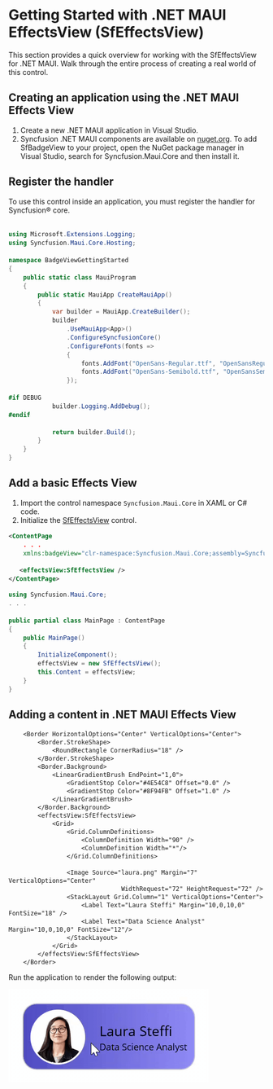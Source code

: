 # Getting Started with .NET MAUI EffectsView (SfEffectsView)

This section provides a quick overview for working with the SfEffectsView for .NET MAUI. Walk through the entire process of creating a real world of this control.

## Creating an application using the .NET MAUI Effects View
 1. Create a new .NET MAUI application in Visual Studio.
 2. Syncfusion .NET MAUI components are available on [nuget.org](https://www.nuget.org/). To add SfBadgeView to your project, open the NuGet package manager in Visual Studio, search for Syncfusion.Maui.Core and then install it.

## Register the handler

To use this control inside an application, you must register the handler for Syncfusion® core.

```C#

using Microsoft.Extensions.Logging;
using Syncfusion.Maui.Core.Hosting;

namespace BadgeViewGettingStarted
{
    public static class MauiProgram
    {
        public static MauiApp CreateMauiApp()
        {
            var builder = MauiApp.CreateBuilder();
            builder
                .UseMauiApp<App>()
                .ConfigureSyncfusionCore()
                .ConfigureFonts(fonts =>
                {
                    fonts.AddFont("OpenSans-Regular.ttf", "OpenSansRegular");
                    fonts.AddFont("OpenSans-Semibold.ttf", "OpenSansSemibold");
                });

#if DEBUG
    		builder.Logging.AddDebug();
#endif

            return builder.Build();
        }
    }
}

```

## Add a basic Effects View
1. Import the control namespace `Syncfusion.Maui.Core` in XAML or C# code.
2. Initialize the [SfEffectsView](https://help.syncfusion.com/cr/maui/Syncfusion.Maui.Core.SfEffectsView.html) control.

```xml
<ContentPage   
    . . .
    xmlns:badgeView="clr-namespace:Syncfusion.Maui.Core;assembly=Syncfusion.Maui.Core">

   <effectsView:SfEffectsView /> 
</ContentPage>
```

```C#
using Syncfusion.Maui.Core;
. . .

public partial class MainPage : ContentPage
{
    public MainPage()
    {
        InitializeComponent();
        effectsView = new SfEffectsView(); 
        this.Content = effectsView;  
    }
}
```

## Adding a content in .NET MAUI Effects View

```
    <Border HorizontalOptions="Center" VerticalOptions="Center">
        <Border.StrokeShape>
            <RoundRectangle CornerRadius="18" />
        </Border.StrokeShape>
        <Border.Background>
            <LinearGradientBrush EndPoint="1,0">
                <GradientStop Color="#4E54C8" Offset="0.0" />
                <GradientStop Color="#8F94FB" Offset="1.0" />
            </LinearGradientBrush>
        </Border.Background>
        <effectsView:SfEffectsView>
            <Grid>
                <Grid.ColumnDefinitions>
                    <ColumnDefinition Width="90" />
                    <ColumnDefinition Width="*"/>
                </Grid.ColumnDefinitions>

                <Image Source="laura.png" Margin="7" VerticalOptions="Center"
                               WidthRequest="72" HeightRequest="72" />
                <StackLayout Grid.Column="1" VerticalOptions="Center">
                    <Label Text="Laura Steffi" Margin="10,0,10,0" FontSize="18" />
                    <Label Text="Data Science Analyst" Margin="10,0,10,0" FontSize="12"/>
                </StackLayout>
            </Grid>
        </effectsView:SfEffectsView>
    </Border>

```

Run the application to render the following output:

![Getting started with .NET MAUI Effects View](RippleEffect.gif)

